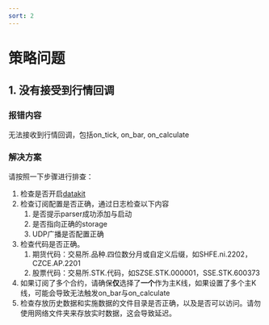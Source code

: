 ```yaml
---
sort: 2
---
```


# 策略问题



## 1. 没有接受到行情回调

### 报错内容

无法接收到行情回调，包括on_tick, on_bar, on_calculate

### 解决方案

请按照一下步骤进行排查：

1. 检查是否开启[datakit](../开发手册/WTPY/工具集/datakit.md)
2. 检查订阅配置是否正确，通过日志检查以下内容
   1. 是否提示parser成功添加与启动
   2. 是否指向正确的storage
   3. UDP广播是否配置正确
3. 检查代码是否正确。
   1. 期货代码：交易所.品种.四位数分月或自定义后缀，如SHFE.ni.2202，CZCE.AP.2201
   2. 股票代码：交易所.STK.代码，如SZSE.STK.000001，SSE.STK.600373
4. 如果订阅了多个合约，请确保**仅**选择了**一个**作为主K线，如果设置了多个主K线，可能会导致无法触发on_bar与on_calculate
5. 检查存放历史数据和实施数据的文件目录是否正确，以及是否可以访问。请勿使用网络文件夹来存放实时数据，这会导致延迟。